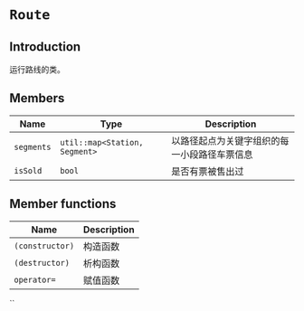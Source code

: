 # `Route`

## Introduction

运行路线的类。

## Members

Name|Type|Description
--|--|--
`segments`|`util::map<Station, Segment>`|以路径起点为关键字组织的每一小段路径车票信息
`isSold`|`bool`|是否有票被售出过

## Member functions

Name|Description
--|--
`(constructor)`|构造函数
`(destructor)`|析构函数
`operator=`|赋值函数
``

